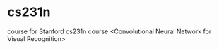 # cs231n
course for Stanford cs231n course &lt;Convolutional  Neural Network for Visual Recognition>
